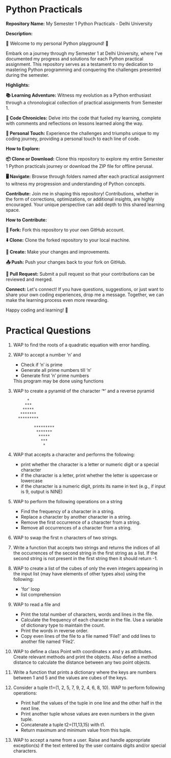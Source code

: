 # Python Practicals

<strong>Repository Name:</strong> My Semester 1 Python Practicals - Delhi University

<strong>Description:</strong>

🚀 Welcome to my personal Python playground! 🐍

Embark on a journey through my Semester 1 at Delhi University, where I've documented my progress and solutions for each Python practical assignment. This repository serves as a testament to my dedication to mastering Python programming and conquering the challenges presented during the semester.

<strong>Highlights:</strong>

<strong>📚 Learning Adventure:</strong> Witness my evolution as a Python enthusiast through a chronological collection of practical assignments from Semester 1.

<strong>🤖 Code Chronicles:</strong> Delve into the code that fueled my learning, complete with comments and reflections on lessons learned along the way.

<strong>📝 Personal Touch:</strong> Experience the challenges and triumphs unique to my coding journey, providing a personal touch to each line of code.

<strong>How to Explore:</strong>

<strong>📦 Clone or Download:</strong> Clone this repository to explore my entire Semester 1 Python practicals journey or download the ZIP file for offline perusal.

<strong>🖥️ Navigate:</strong> Browse through folders named after each practical assignment to witness my progression and understanding of Python concepts.

<strong>Contribute:</strong>
Join me in shaping this repository! Contributions, whether in the form of corrections, optimizations, or additional insights, are highly encouraged. Your unique perspective can add depth to this shared learning space.

<strong>How to Contribute:</strong>

<strong>🍴 Fork:</strong> Fork this repository to your own GitHub account.

<strong>⬇️ Clone:</strong> Clone the forked repository to your local machine.

<strong>🔄 Create:</strong> Make your changes and improvements.

<strong>📤 Push:</strong> Push your changes back to your fork on GitHub.

<strong>🤝 Pull Request:</strong> Submit a pull request so that your contributions can be reviewed and merged.

<strong>Connect:</strong>
Let's connect! If you have questions, suggestions, or just want to share your own coding experiences, drop me a message. Together, we can make the learning process even more rewarding.

Happy coding and learning! 🌟

# Practical Questions

1. WAP to find the roots of a quadratic equation with error handling.

2. WAP to accept a number ‘n’ and
    <ul type="square">
        <li>Check if ’n’ is prime</li>
        <li>Generate all prime numbers till ‘n’</li>
        <li>Generate first ‘n’ prime numbers</li>
    </ul>
   This program may be done using functions

3. WAP to create a pyramid of the character ‘*’ and a reverse pyramid

             *
            ***
           *****
          *******
         ********* 

                *********
                 *******
                  *****
                   ***
                    *

4. WAP that accepts a character and performs the following: 
    <ul type='square'>
        <li>print whether the character is a letter or numeric digit or a special character </li>
        <li>if the character is a letter, print whether the letter is uppercase or lowercase</li>
        <li>if the character is a numeric digit, prints its name in text (e.g., if input is 9, output is NINE)</li>
    </ul>
5. WAP to perform the following operations on a string
    <ul type='square'>
        <li>Find the frequency of a character in a string.</li>
        <li>Replace a character by another character in a string. </li>
        <li>Remove the first occurrence of a character from a string. </li>
        <li>Remove all occurrences of a character from a string. </li>
    </ul>
6. WAP to swap the first n characters of two strings.
7. Write a function that accepts two strings and returns the indices of all the occurrences of
the second string in the first string as a list. If the second string is not present in the first
string then it should return -1.
8. WAP to create a list of the cubes of only the even integers appearing in the input list
(may have elements of other types also) using the following:
    <ul type="square">
        <li>'for' loop </li>
        <li>list comprehension</li>
    </ul>
9. WAP to read a file and 
    <ul type='square'>
        <li>Print the total number of characters, words and lines in the file. </li>
        <li>Calculate the frequency of each character in the file. Use a variable of dictionary type to maintain the count. </li>
        <li>Print the words in reverse order. </li>
        <li>Copy even lines of the file to a file named ‘File1’ and odd lines to another file named ‘File2’. </li>
    </ul>
10. WAP to define a class Point with coordinates x and y as attributes. Create relevant
methods and print the objects. Also define a method distance to calculate the distance
between any two point objects.
11. Write a function that prints a dictionary where the keys are numbers between 1 and 5
and the values are cubes of the keys. 
12. Consider a tuple t1=(1, 2, 5, 7, 9, 2, 4, 6, 8, 10). WAP to perform following operations: 
    <ul type='square'>
        <li>Print half the values of the tuple in one line and the other half in the next line. </li>
        <li>Print another tuple whose values are even numbers in the given tuple.</li>
        <li>Concatenate a tuple t2=(11,13,15) with t1.</li>
        <li>Return maximum and minimum value from this tuple.</li>
    </ul>
13. WAP to accept a name from a user. Raise and handle appropriate exception(s) if the
text entered by the user contains digits and/or special characters.
